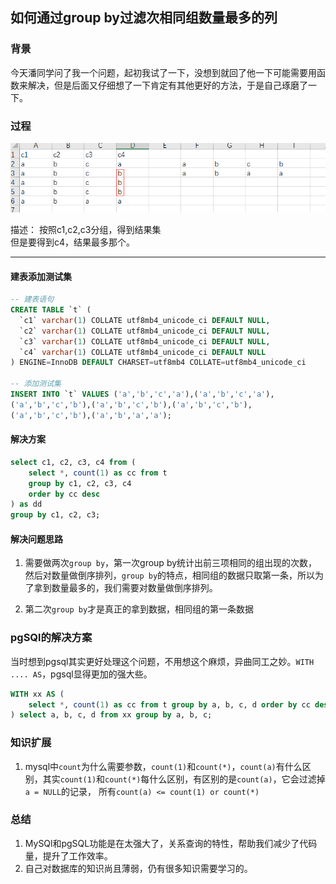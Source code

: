 
## 如何通过group by过滤次相同组数量最多的列

### 背景

今天潘同学问了我一个问题，起初我试了一下，没想到就回了他一下可能需要用函数来解决，但是后面又仔细想了一下肯定有其他更好的方法，于是自己琢磨了一下。

### 过程

![img](/assets/mysql/group-by.png)

描述：
按照c1,c2,c3分组，得到结果集  
但是要得到c4，结果最多那个。

--- 

#### 建表添加测试集
```sql
-- 建表语句
CREATE TABLE `t` (
  `c1` varchar(1) COLLATE utf8mb4_unicode_ci DEFAULT NULL,
  `c2` varchar(1) COLLATE utf8mb4_unicode_ci DEFAULT NULL,
  `c3` varchar(1) COLLATE utf8mb4_unicode_ci DEFAULT NULL,
  `c4` varchar(1) COLLATE utf8mb4_unicode_ci DEFAULT NULL
) ENGINE=InnoDB DEFAULT CHARSET=utf8mb4 COLLATE=utf8mb4_unicode_ci

-- 添加测试集
INSERT INTO `t` VALUES ('a','b','c','a'),('a','b','c','a'),
('a','b','c','b'),('a','b','c','b'),('a','b','c','b'),
('a','b','c','b'),('a','b','a','a');
```

#### 解决方案

```sql
select c1, c2, c3, c4 from (
    select *, count(1) as cc from t 
    group by c1, c2, c3, c4 
    order by cc desc
) as dd 
group by c1, c2, c3;
```

#### 解决问题思路

1. 需要做两次`group by`，第一次group by统计出前三项相同的组出现的次数，然后对数量做倒序排列，`group by`的特点，相同组的数据只取第一条，所以为了拿到数量最多的，我们需要对数量做倒序排列。

2. 第二次`group by`才是真正的拿到数据，相同组的第一条数据

### pgSQl的解决方案

当时想到pgsql其实更好处理这个问题，不用想这个麻烦，异曲同工之妙。```WITH .... AS```，pgsql显得更加的强大些。  

```sql
WITH xx AS (
	select *, count(1) as cc from t group by a, b, c, d order by cc desc
) select a, b, c, d from xx group by a, b, c;
```

### 知识扩展

1. mysql中`count`为什么需要参数，`count(1)`和`count(*)`，`count(a)`有什么区别，其实`count(1)`和`count(*)`每什么区别，有区别的是`count(a)`，它会过滤掉`a = NULL`的记录，
所有`count(a) <= count(1) or count(*)`

### 总结

1. MySQl和pgSQL功能是在太强大了，关系查询的特性，帮助我们减少了代码量，提升了工作效率。
2. 自己对数据库的知识尚且薄弱，仍有很多知识需要学习的。